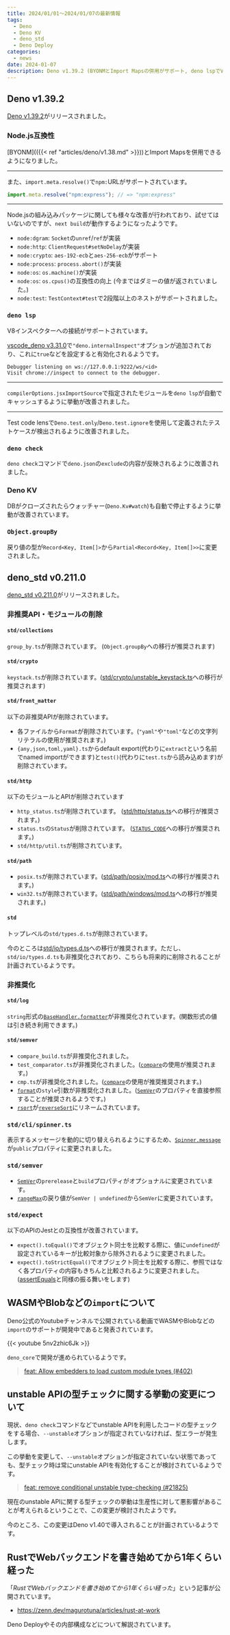 ```yaml
---
title: 2024/01/01〜2024/01/07の最新情報
tags:
  - Deno
  - Deno KV
  - deno_std
  - Deno Deploy
categories:
  - news
date: 2024-01-07
description: Deno v1.39.2 (BYONMとImport Mapsの併用がサポート, deno lspでV8インスペクターへの接続がサポート, など), deno_std v0.211.0 (std/httpなどから非推奨APIが削除, std/semverの一部APIの非推奨化など), WASMやBlobなどのimportについて, unstable APIの型チェックに関する挙動の変更について, 「RustでWebバックエンドを書き始めてから1年くらい経った」
---
```


## Deno v1.39.2

[Deno v1.39.2](https://github.com/denoland/deno/releases/tag/v1.39.2)がリリースされました。

### Node.js互換性

[BYONM](({{< ref "articles/deno/v1.38.md" >}}))とImport Mapsを併用できるようになりました。

---

また、`import.meta.resolve()`で`npm:`URLがサポートされています。

```javascript
import.meta.resolve("npm:express"); // => "npm:express"
```

---

Node.jsの組み込みパッケージに関しても様々な改善が行われており、試せてはいないのですが、`next build`が動作するようになったようです。

- `node:dgram`: `Socket`の`unref`/`ref`が実装
- `node:http`: `ClientRequest#setNoDelay`が実装
- `node:crypto`: `aes-192-ecb`と`aes-256-ecb`がサポート
- `node:process`: `process.abort()`が実装
- `node:os`: `os.machine()`が実装
- `node:os`: `os.cpus()`の互換性の向上 (今まではダミーの値が返されていました。)
- `node:test`: `TestContext#test`で2段階以上のネストがサポートされました。

### `deno lsp`

V8インスペクターへの接続がサポートされています。

[vscode_deno v3.31.0](https://github.com/denoland/vscode_deno/releases/tag/3.31.0)で`"deno.internalInspect"`オプションが追加されており、これに`true`などを設定すると有効化されるようです。
        
```shell
Debugger listening on ws://127.0.0.1:9222/ws/<id>
Visit chrome://inspect to connect to the debugger.
```

---
        
`compilerOptions.jsxImportSource`で指定されたモジュールを`deno lsp`が自動でキャッシュするように挙動が改善されました。

---

Test code lensで`Deno.test.only`/`Deno.test.ignore`を使用して定義されたテストケースが検出されるように改善されました。

### `deno check`

`deno check`コマンドで`deno.json`の`exclude`の内容が反映されるように改善されました。

### Deno KV

DBがクローズされたらウォッチャー(`Deno.Kv#watch`)も自動で停止するように挙動が改善されています。

### `Object.groupBy`

戻り値の型が`Record<Key, Item[]>`から`Partial<Record<Key, Item[]>>`に変更されました。

## deno_std v0.211.0

[deno_std v0.211.0](https://github.com/denoland/deno_std/releases/tag/0.211.0)がリリースされました。

### 非推奨API・モジュールの削除

#### `std/collections`

`group_by.ts`が削除されています。 (`Object.groupBy`への移行が推奨されます)

#### `std/crypto`

`keystack.ts`が削除されています。([std/crypto/unstable_keystack.ts](https://deno.land/std@0.211.0/crypto/unstable_keystack.ts)への移行が推奨されます)

#### `std/front_matter`

以下の非推奨APIが削除されています。

- 各ファイルから`Format`が削除されています。(`"yaml"`や`"toml"`などの文字列リテラルの使用が推奨されます。)
- `{any,json,toml,yaml}.ts`からdefault export(代わりに`extract`という名前でnamed importができます)と`test()`(代わりに`test.ts`から読み込めます)が削除されています。

#### `std/http`

以下のモジュールとAPIが削除されています

- `http_status.ts`が削除されています。 ([std/http/status.ts](https://deno.land/std@0.211.0/http/status.ts)への移行が推奨されます。)
- `status.ts`の`Status`が削除されています。 ([`STATUS_CODE`](https://deno.land/std@0.211.0/http/status.ts?s=STATUS_CODE)への移行が推奨されます。)
- `std/http/util.ts`が削除されています。

#### `std/path`

- `posix.ts`が削除されています。([std/path/posix/mod.ts](https://deno.land/std@0.211.0/path/posix/mod.ts)への移行が推奨されます。)
- `win32.ts`が削除されています。([std/path/windows/mod.ts](https://deno.land/std@0.211.0/path/windows/mod.ts)への移行が推奨されます。)

#### `std`

トップレベルの`std/types.d.ts`が削除されています。

今のところは[std/io/types.d.ts](https://deno.land/std@0.211.0/io/types.d.ts)への移行が推奨されます。ただし、`std/io/types.d.ts`も非推奨化されており、こちらも将来的に削除されることが計画されているようです。

### 非推奨化

#### `std/log`

`string`形式の[`BaseHandler.formatter`](https://deno.land/std@0.211.0/log/handlers.ts?s=BaseHandler)が非推奨化されています。(関数形式の値は引き続き利用できます。)

#### `std/semver`

- `compare_build.ts`が非推奨化されました。
- `test_comparator.ts`が非推奨化されました。([`compare`](https://deno.land/std@0.211.0/semver/compare.ts)の使用が推奨されます。)
- `cmp.ts`が非推奨化されました。([`compare`](https://deno.land/std@0.211.0/semver/compare.ts)の使用が推奨推奨されます。)
- [`format`](https://deno.land/std@0.211.0/semver/format.ts?s=format)の`style`引数が非推奨化されました。([`SemVer`](https://deno.land/std@0.211.0/semver/types.ts?s=SemVer)のプロパティを直接参照することが推奨されるようです。)
- [`rsort`](https://deno.land/std@0.211.0/semver/rsort.ts)が[`reverseSort`](https://deno.land/std@0.211.0/semver/reverse_sort.ts)にリネームされています。

### `std/cli/spinner.ts`

表示するメッセージを動的に切り替えられるようにするため、[`Spinner.message`](https://deno.land/std@0.211.0/cli/spinner.ts?s=Spinner)が`public`プロパティに変更されました。

### `std/semver`

- [`SemVer`](https://deno.land/std@0.211.0/semver/types.ts?s=SemVer)の`prerelease`と`build`プロパティがオプショナルに変更されています。
- [`rangeMax`](https://deno.land/std@0.211.0/semver/range_max.ts)の戻り値が`SemVer | undefined`から`SemVer`に変更されています。

### `std/expect`

以下のAPIのJestとの互換性が改善されています。

- `expect().toEqual()`でオブジェクト同士を比較する際に、値に`undefined`が設定されているキーが比較対象から除外されるように変更されました。
- `expect().toStrictEqual()`でオブジェクト同士を比較する際に、参照ではなく各プロパティの内容もきちんと比較されるように変更されました。([assertEquals](https://deno.land/std@0.211.0/assert/assert_equals.ts)と同様の振る舞いをします)

## WASMやBlobなどの`import`について

Deno公式のYoutubeチャンネルで公開されている動画でWASMやBlobなどの`import`のサポートが開発中であると発表されています。

{{< youtube 5nv2zhic6Jk >}}

`deno_core`で開発が進められているようです。

> [feat: Allow embedders to load custom module types (#402)](https://github.com/denoland/deno_core/pull/402)

## unstable APIの型チェックに関する挙動の変更について

現状、`deno check`コマンドなどでunstable APIを利用したコードの型チェックをする場合、`--unstable`オプションが指定されていなければ、型エラーが発生します。

この挙動を変更して、`--unstable`オプションが指定されていない状態であっても、型チェック時は常にunstable APIを有効化することが検討されているようです。

> [feat: remove conditional unstable type-checking (#21825)](https://github.com/denoland/deno/pull/21825)

現在のunstable APIに関する型チェックの挙動は生産性に対して悪影響があることが考えられるということで、この変更が検討されたようです。

今のところ、この変更はDeno v1.40で導入されることが計画されているようです。

## RustでWebバックエンドを書き始めてから1年くらい経った

「_RustでWebバックエンドを書き始めてから1年くらい経った_」という記事が公開されています。

- https://zenn.dev/magurotuna/articles/rust-at-work

Deno Deployやその内部構成などについて解説されています。
